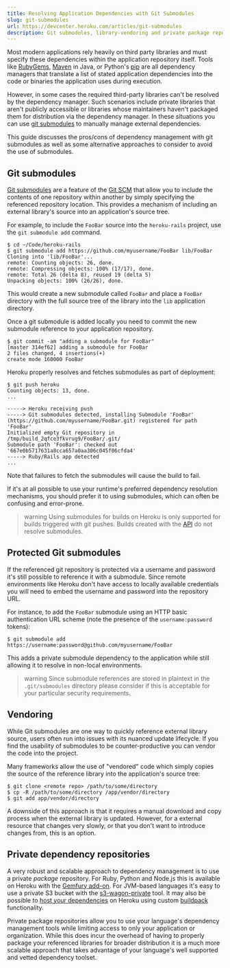 ```yaml
---
title: Resolving Application Dependencies with Git Submodules
slug: git-submodules
url: https://devcenter.heroku.com/articles/git-submodules
description: Git submodules, library-vendoring and private package repositories are all available when specifying application dependencies on Heroku.
---
```


Most modern applications rely heavily on third party libraries and must specify these dependencies within the application repository itself. Tools like [RubyGems](http://rubygems.org/), [Maven](http://maven.apache.org/) in Java, or Python's [pip](http://pypi.python.org/pypi/pip) are all dependency managers that translate a list of stated application dependencies into the code or binaries the application uses during execution.

However, in some cases the required third-party libraries can't be resolved by the dependency manager. Such scenarios include private libraries that aren't publicly accessible or libraries whose maintainers haven't packaged them for distribution via the dependency manager. In these situations you can use [git submodules](http://git-scm.com/book/en/Git-Tools-Submodules) to manually manage external dependencies.

This guide discusses the pros/cons of dependency management with git submodules as well as some alternative approaches to consider to avoid the use of submodules.

## Git submodules

[Git submodules](http://git-scm.com/book/en/Git-Tools-Submodules) are a feature of the [Git SCM](http://git-scm.com/) that allow you to include the contents of one repository within another by simply specifying the referenced repository location. This provides a mechanism of including an external library's source into an application's source tree.

For example, to include the `FooBar` source into the `heroku-rails` project, use the `git submodule add` command.

```term
$ cd ~/Code/heroku-rails
$ git submodule add https://github.com/myusername/FooBar lib/FooBar
Cloning into 'lib/FooBar'...
remote: Counting objects: 26, done.
remote: Compressing objects: 100% (17/17), done.
remote: Total 26 (delta 8), reused 19 (delta 5)
Unpacking objects: 100% (26/26), done.
```

This would create a new submodule called `FooBar` and place a `FooBar` directory with the full source tree of the library into the `lib` application directory.

Once a git submodule is added locally you need to commit the new submodule reference to your application repository.

```term
$ git commit -am "adding a submodule for FooBar"
[master 314ef62] adding a submodule for FooBar
2 files changed, 4 insertions(+)
create mode 160000 FooBar
```

Heroku properly resolves and fetches submodules as part of deployment:

```term
$ git push heroku
Counting objects: 13, done.
...

-----> Heroku receiving push
-----> Git submodules detected, installing Submodule 'FooBar' (https://github.com/myusername/FooBar.git) registered for path 'FooBar'
Initialized empty Git repository in /tmp/build_2qfce3fkvrug9/FooBar/.git/
Submodule path 'FooBar': checked out '667e0b5717631a8cca657a0aa306c045f06cfda4'
-----> Ruby/Rails app detected
...
```

Note that failures to fetch the submodules will cause the build to fail.

If it's at all possible to use your runtime's preferred dependency resolution mechanisms, you should prefer it to using submodules, which can often be confusing and error-prone.

> warning
> Using submodules for builds on Heroku is only supported for builds triggered with git pushes. Builds created with the [API](build-and-release-using-the-api) do not resolve submodules.

## Protected Git submodules

If the referenced git repository is protected via a username and password it's still possible to reference it with a submodule. Since remote environments like Heroku don't have access to locally available credentials you will need to embed the username and password into the repository URL.

For instance, to add the `FooBar` submodule using an HTTP basic authentication URL scheme (note the presence of the `username:password` tokens):

```term
$ git submodule add https://username:password@github.com/myusername/FooBar
```

This adds a private submodule dependency to the application while still allowing it to resolve in non-local environments.

> warning
> Since submodule references are stored in plaintext in the `.git/submodules` directory please consider if this is acceptable for your particular security requirements.

## Vendoring

While Git submodules are one way to quickly reference external library source, users often run into issues with its nuanced update lifecycle. If you find the usability of submodules to be counter-productive you can vendor the code into the project.

Many frameworks allow the use of "vendored" code which simply copies the source of the reference library into the application's source tree:

```term
$ git clone <remote repo> /path/to/some/directory 
$ cp -R /path/to/some/directory /app/vendor/directory
$ git add app/vendor/directory
```

A downside of this approach is that it requires a manual download and copy process when the external library is updated. However, for a external resource that changes very slowly, or that you don't want to introduce changes from, this is an option.

## Private dependency repositories

A very robust and scalable approach to dependency management is to use a private _package_ repository. For Ruby, Python and Node.js this is available on Heroku with the [Gemfury add-on](https://devcenter.heroku.com/articles/gemfury). For JVM-based languages it's easy to use a private S3 bucket with the [s3-wagon-private](https://github.com/technomancy/s3-wagon-private/) tool. It may also be possible to [host your dependencies](https://github.com/hashicorp/heroku-buildpack-rubygem-server) on Heroku using custom [buildpack](https://devcenter.heroku.com/articles/buildpacks#using-a-custom-buildpack) functionality.

Private package repositories allow you to use your language's  dependency management tools while limiting access to only your application or organization. While this does incur the overhead of having to properly package your referenced libraries for broader distribution it is a much more scalable approach that takes advantage of your language's well supported and vetted dependency toolset. 